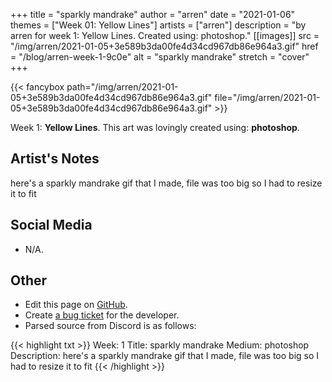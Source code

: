 +++
title =       "sparkly mandrake"
author =      "arren"
date =        "2021-01-06"
themes =      ["Week 01: Yellow Lines"]
artists =     ["arren"]
description = "by arren for week 1: Yellow Lines. Created using: photoshop."
[[images]]
              src = "/img/arren/2021-01-05+3e589b3da00fe4d34cd967db86e964a3.gif"
              href = "/blog/arren-week-1-9c0e"
              alt = "sparkly mandrake"
              stretch = "cover"
+++


{{< fancybox path="/img/arren/2021-01-05+3e589b3da00fe4d34cd967db86e964a3.gif" file="/img/arren/2021-01-05+3e589b3da00fe4d34cd967db86e964a3.gif" >}}


Week 1: **Yellow Lines**. This art was lovingly created using: **photoshop**.

## Artist's Notes

here's a sparkly mandrake gif that I made, file was too big so I had to resize it to fit

## Social Media

- N/A.

## Other

- Edit this page on [GitHub](https://github.com/teaminkling/web-refresh/edit/main/blog/content/blog/arren-week-1-9c0e.md).
- Create [a bug ticket](https://github.com/teaminkling/web-refresh/issues/new?assignees=&labels=bug&template=problem-report.md&title=) for the developer.
- Parsed source from Discord is as follows:

{{< highlight txt >}}
Week: 1
Title: sparkly mandrake
Medium: photoshop
Description: here's a sparkly mandrake gif that I made, file was too big so I had to resize it to fit
{{< /highlight >}}